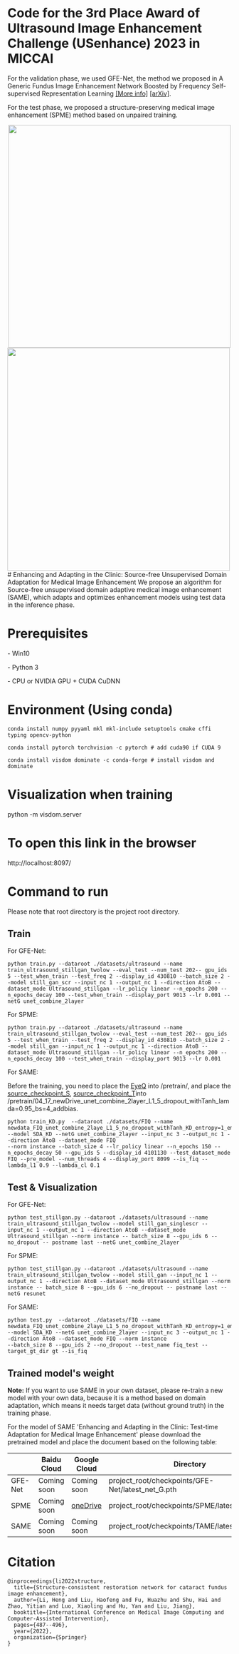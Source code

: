 # Code for the 3rd Place Award of Ultrasound Image Enhancement Challenge (USenhance) 2023 in MICCAI
For the validation phase, we used GFE-Net, the method we proposed in A Generic Fundus Image Enhancement Network Boosted by Frequency Self-supervised Representation Learning [[More info]](https://github.com/liamheng/Annotation-free-Fundus-Image-Enhancement) [[arXiv]](https://arxiv.org/abs/2206.04684). 

For the test phase, we proposed a structure-preserving medical image enhancement (SPME) method based on unpaired training.
<center>
<img src="imgs/证书3.jpg" width="500" align="center">
</center>
<img src="imgs/poster.png" width="500" align="center">
# Enhancing and Adapting in the Clinic: Source-free Unsupervised Domain Adaptation for Medical Image Enhancement
We propose an algorithm for Source-free unsupervised domain adaptive medical image enhancement (SAME), which adapts and optimizes enhancement models using test data in the inference phase.


# Prerequisites

\- Win10

\- Python 3

\- CPU or NVIDIA GPU + CUDA CuDNN

# Environment (Using conda)

```
conda install numpy pyyaml mkl mkl-include setuptools cmake cffi typing opencv-python

conda install pytorch torchvision -c pytorch # add cuda90 if CUDA 9

conda install visdom dominate -c conda-forge # install visdom and dominate
```

# Visualization when training

python -m visdom.server

# To open this link in the browser

http://localhost:8097/


# Command to run

Please note that root directory is the project root directory.

## Train

For GFE-Net:

```
python train.py --dataroot ./datasets/ultrasound --name train_ultrasound_stillgan_twolow --eval_test --num_test 202-- gpu_ids 5 --test_when_train --test_freq 2 --display_id 430810 --batch_size 2 --model still_gan_scr --input_nc 1 --output_nc 1 --direction AtoB --dataset_mode Ultrasound_stillgan --lr_policy linear --n_epochs 200 --n_epochs_decay 100 --test_when_train --display_port 9013 --lr 0.001 --netG unet_combine_2layer
```

For SPME:

```
python train.py --dataroot ./datasets/ultrasound --name train_ultrasound_stillgan_twolow --eval_test --num_test 202-- gpu_ids 5 --test_when_train --test_freq 2 --display_id 430810 --batch_size 2 --model still_gan --input_nc 1 --output_nc 1 --direction AtoB --dataset_mode Ultrasound_stillgan --lr_policy linear --n_epochs 200 --n_epochs_decay 100 --test_when_train --display_port 9013 --lr 0.001
```

For SAME:

Before the training, you need to place the [EyeQ](https://1drv.ms/u/s!Aoi-8GJo2S51kH5vxrzTzzIy4S6b?e=hcwJhB) into /pretrain/, and place the [source_checkpoint_S](https://1drv.ms/u/s!Aoi-8GJo2S51kH-p8Wtq5h5XtW90?e=necre4), [source_checkpoint_T](https://1drv.ms/u/s!Aoi-8GJo2S51kQAJY6bilCKuabHj?e=PI1WtS)into /pretrain/04_17_newDrive_unet_combine_2layer_L1_5_dropout_withTanh_lamda=0.95_bs=4_addbias.

```
python train_KD.py  --dataroot ./datasets/FIQ --name newdata_FIQ_unet_combine_2laye_L1_5_no_dropout_withTanh_KD_entropy=1_ema=0.995_bs=4_addbias --model SDA_KD --netG unet_combine_2layer --input_nc 3 --output_nc 1 --direction AtoB --dataset_mode FIQ
--norm instance --batch_size 4 --lr_policy linear --n_epochs 150 --n_epochs_decay 50 --gpu_ids 5 --display_id 4101130 --test_dataset_mode FIQ --pre_model --num_threads 4 --display_port 8099 --is_fiq --lambda_l1 0.9 --lambda_cl 0.1
```


## Test & Visualization

For GFE-Net:

```
python test_stillgan.py --dataroot ./datasets/ultrasound --name train_ultrasound_stillgan_twolow --model still_gan_singlescr --input_nc 1 --output_nc 1 --direction AtoB --dataset_mode Ultrasound_stillgan --norm instance -- batch_size 8 --gpu_ids 6 --no_dropout -- postname last --netG unet_combine_2layer
```

For SPME:

```
python test_stillgan.py --dataroot ./datasets/ultrasound --name train_ultrasound_stillgan_twolow --model still_gan --input_nc 1 --output_nc 1 --direction AtoB --dataset_mode Ultrasound_stillgan --norm instance -- batch_size 8 --gpu_ids 6 --no_dropout -- postname last --netG resunet
```

For SAME:

```
python test.py  --dataroot ./datasets/FIQ --name newdata_FIQ_unet_combine_2laye_L1_5_no_dropout_withTanh_KD_entropy=1_ema=0.995_bs=4_addbias --model SDA_KD --netG unet_combine_2layer --input_nc 3 --output_nc 1 --direction AtoB --dataset_mode FIQ --norm instance
--batch_size 8 --gpu_ids 2 --no_dropout --test_name fiq_test --target_gt_dir gt --is_fiq
```



## Trained model's weight

**Note:** If you want to use SAME in your own dataset, please re-train a new model with your own data, because it is a method based on domain adaptation, which means it needs target data (without ground truth) in the training phase.

For the model of SAME 'Enhancing and Adapting in the Clinic: Test-time Adaptation for Medical Image Enhancement' please download the pretrained model and place the document based on the following table:

|        | Baidu Cloud                                                  | Google Cloud                                                 | Directory                                        |
| ------ | ------------------------------------------------------------ | ------------------------------------------------------------ | ------------------------------------------------ |
| GFE-Net | Coming soon                                                  | Coming soon                                                  | project_root/checkpoints/GFE-Net/latest_net_G.pth |
| SPME | Coming soon                                                  | [oneDrive](https://1drv.ms/u/s!Aoi-8GJo2S51kGPbCGhBpXwwAk1D?e=X2CKAr)                                                  | project_root/checkpoints/SPME/latest_net_G.pth |
| SAME | Coming soon                                                  | Coming soon                                                  | project_root/checkpoints/TAME/latest_net_G.pth |


# Citation

```
@inproceedings{li2022structure,
  title={Structure-consistent restoration network for cataract fundus image enhancement},
  author={Li, Heng and Liu, Haofeng and Fu, Huazhu and Shu, Hai and Zhao, Yitian and Luo, Xiaoling and Hu, Yan and Liu, Jiang},
  booktitle={International Conference on Medical Image Computing and Computer-Assisted Intervention},
  pages={487--496},
  year={2022},
  organization={Springer}
}
```
